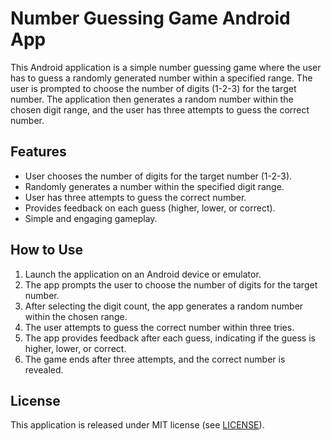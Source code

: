 # Number Guessing Game Android App

This Android application is a simple number guessing game where the user has to guess a randomly generated number within a specified range. The user is prompted to choose the number of digits (1-2-3) for the target number. The application then generates a random number within the chosen digit range, and the user has three attempts to guess the correct number.

## Features
- User chooses the number of digits for the target number (1-2-3).
- Randomly generates a number within the specified digit range.
- User has three attempts to guess the correct number.
- Provides feedback on each guess (higher, lower, or correct).
- Simple and engaging gameplay.

## How to Use
1. Launch the application on an Android device or emulator.
2. The app prompts the user to choose the number of digits for the target number.
3. After selecting the digit count, the app generates a random number within the chosen range.
4. The user attempts to guess the correct number within three tries.
5. The app provides feedback after each guess, indicating if the guess is higher, lower, or correct.
6. The game ends after three attempts, and the correct number is revealed.

## License
This application is released under MIT license (see [LICENSE](LICENSE)).
